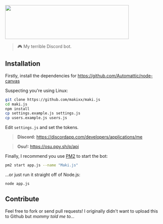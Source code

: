 <img height="110" width="400" src="https://i.imgur.com/HcYFflq.png">

> 🎮 My terrible Discord bot.

## Installation

Firstly, install the dependencies for https://github.com/Automattic/node-canvas

Suspecting you're using Linux:

```sh
git clone https://github.com/makixx/maki.js
cd maki.js
npm install
cp settings.example.js settings.js
cp users.example.js users.js
```
Edit `settings.js` and set the tokens.

>**Discord:** https://discordapp.com/developers/applications/me

>**Osu!:** https://osu.ppy.sh/p/api

Finally, I recommend you use [PM2](https://www.npmjs.com/package/pm2) to start the bot:

```sh
pm2 start app.js --name "Maki.js"
```
...or just run it straight off of Node.js:

```sh
node app.js
```
## Contribute

Feel free to fork or send pull requests! I originally didn't want to upload this to Github but *mommy told me to...*
